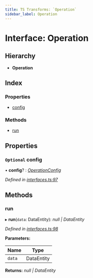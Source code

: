 ```yaml
---
title: TS Transforms: `Operation`
sidebar_label: Operation
---
```


# Interface: Operation

## Hierarchy

* **Operation**

## Index

### Properties

* [config](operation.md#optional-config)

### Methods

* [run](operation.md#run)

## Properties

### `Optional` config

• **config**? : *[OperationConfig](../overview.md#operationconfig)*

*Defined in [interfaces.ts:97](https://github.com/terascope/teraslice/blob/78714a985/packages/ts-transforms/src/interfaces.ts#L97)*

## Methods

###  run

▸ **run**(`data`: DataEntity): *null | DataEntity*

*Defined in [interfaces.ts:98](https://github.com/terascope/teraslice/blob/78714a985/packages/ts-transforms/src/interfaces.ts#L98)*

**Parameters:**

Name | Type |
------ | ------ |
`data` | DataEntity |

**Returns:** *null | DataEntity*
